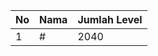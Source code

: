 | No | Nama            | Jumlah Level |
|----|-----------------|--------------|
| 1  | #    |    2040        |
